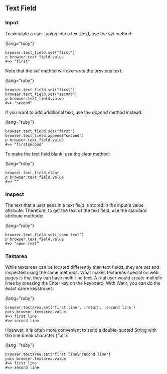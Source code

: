 ## Text Field

### Input

To simulate a user typing into a text field, use the _set_ method:

{lang="ruby"}
~~~~~~~~
browser.text_field.set("first")
p browser.text_field.value
#=> "first"
~~~~~~~~

Note that the _set_ method will overwrite the previous text:

{lang="ruby"}
~~~~~~~~
browser.text_field.set("first")
browser.text_field.set("second")
p browser.text_field.value
#=> "second"
~~~~~~~~

If you want to add additional text, use the _append_ method instead:

{lang="ruby"}
~~~~~~~~
browser.text_field.set("first")
browser.text_field.append("second")
p browser.text_field.value
#=> "firstsecond"
~~~~~~~~

To make the text field blank, use the _clear_ method:

{lang="ruby"}
~~~~~~~~
browser.text_field.clear
p browser.text_field.value
#=> ""
~~~~~~~~

### Inspect

The text that a user sees in a text field is stored in the input's value attribute. Therefore, to get the text of the text field, use the standard attribute methods:

{lang="ruby"}
~~~~~~~~
browser.text_field.set('some text')
p browser.text_field.value
#=> "some text"
~~~~~~~~

### Textarea

While textareas can be located differently than text fields, they are set and inspected using the same methods. What makes textareas special on web pages is that they can have multi-line text. A real user would create multiple lines by pressing the Enter key on the keyboard. With Watir, you can do the exact same keystrokes:

{lang="ruby"}
~~~~~~~~
browser.textarea.set('first line', :return, 'second line')
puts browser.textarea.value
#=> first line
#=> second line
~~~~~~~~

However, it is often more convenient to send a double-quoted String with the line break character ("\n"):

{lang="ruby"}
~~~~~~~~
browser.textarea.set("first line\nsecond line")
puts browser.textarea.value
#=> first line
#=> second line
~~~~~~~~